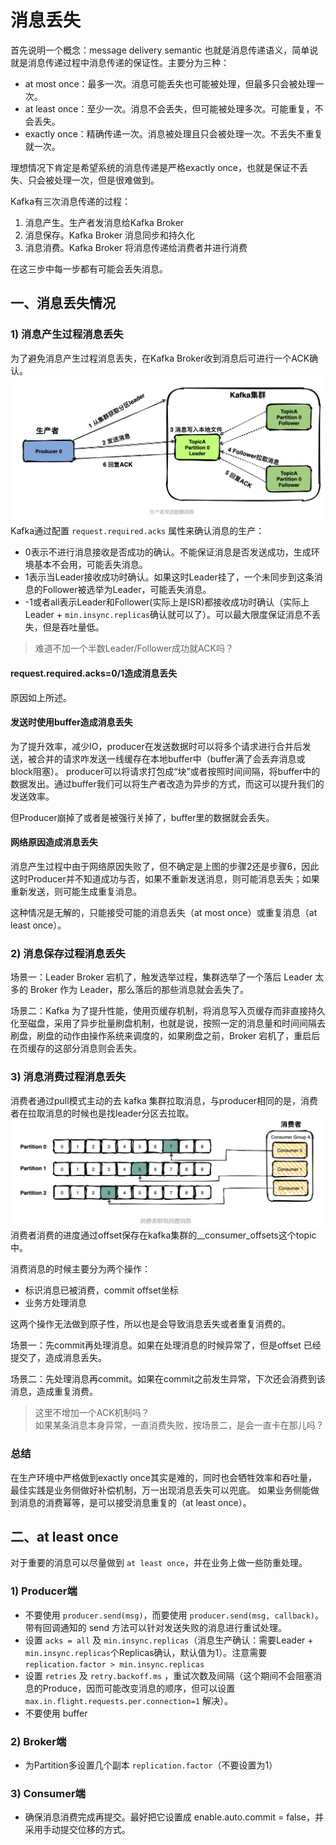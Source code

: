 # 消息丢失
首先说明一个概念：message delivery semantic 也就是消息传递语义，简单说就是消息传递过程中消息传递的保证性。主要分为三种：
* at most once：最多一次。消息可能丢失也可能被处理，但最多只会被处理一次。
* at least once：至少一次。消息不会丢失，但可能被处理多次。可能重复，不会丢失。
* exactly once：精确传递一次。消息被处理且只会被处理一次。不丢失不重复就一次。

理想情况下肯定是希望系统的消息传递是严格exactly once，也就是保证不丢失、只会被处理一次，但是很难做到。

Kafka有三次消息传递的过程：
1. 消息产生。生产者发消息给Kafka Broker
2. 消息保存。Kafka Broker 消息同步和持久化
3. 消息消费。Kafka Broker 将消息传递给消费者并进行消费 

在这三步中每一步都有可能会丢失消息。

## 一、消息丢失情况
### 1) 消息产生过程消息丢失
为了避免消息产生过程消息丢失，在Kafka Broker收到消息后可进行一个ACK确认。
![kafka-message-produce.png](../images/kafka-message-produce.png)
Kafka通过配置 `request.required.acks` 属性来确认消息的生产：
* 0表示不进行消息接收是否成功的确认。不能保证消息是否发送成功，生成环境基本不会用，可能丢失消息。
* 1表示当Leader接收成功时确认。如果这时Leader挂了，一个未同步到这条消息的Follower被选举为Leader，可能丢失消息。
* -1或者all表示Leader和Follower(实际上是ISR)都接收成功时确认（实际上Leader + `min.insync.replicas`确认就可以了）。可以最大限度保证消息不丢失，但是吞吐量低。
> 难道不加一个半数Leader/Follower成功就ACK吗？

#### request.required.acks=0/1造成消息丢失
原因如上所述。

#### 发送时使用buffer造成消息丢失
为了提升效率，减少IO，producer在发送数据时可以将多个请求进行合并后发送，被合并的请求咋发送一线缓存在本地buffer中（buffer满了会丢弃消息或block阻塞）。
producer可以将请求打包成“块”或者按照时间间隔，将buffer中的数据发出。通过buffer我们可以将生产者改造为异步的方式，而这可以提升我们的发送效率。

但Producer崩掉了或者是被强行关掉了，buffer里的数据就会丢失。

#### 网络原因造成消息丢失
消息产生过程中由于网络原因失败了，但不确定是上图的步骤2还是步骤6，因此这时Producer并不知道成功与否，如果不重新发送消息，则可能消息丢失；如果重新发送，则可能生成重复消息。

这种情况是无解的，只能接受可能的消息丢失（at most once）或重复消息（at least once）。

### 2) 消息保存过程消息丢失
场景一：Leader Broker 宕机了，触发选举过程，集群选举了一个落后 Leader 太多的 Broker 作为 Leader，那么落后的那些消息就会丢失了。

场景二：Kafka 为了提升性能，使用页缓存机制，将消息写入页缓存而非直接持久化至磁盘，采用了异步批量刷盘机制，也就是说，按照一定的消息量和时间间隔去刷盘，刷盘的动作由操作系统来调度的，如果刷盘之前，Broker 宕机了，重启后在页缓存的这部分消息则会丢失。


### 3) 消息消费过程消息丢失
消费者通过pull模式主动的去 kafka 集群拉取消息，与producer相同的是，消费者在拉取消息的时候也是找leader分区去拉取。
![kafka-message-consume.png](../images/kafka-message-consume.png)
消费者消费的进度通过offset保存在kafka集群的__consumer_offsets这个topic中。

消费消息的时候主要分为两个操作：
- 标识消息已被消费，commit offset坐标
- 业务方处理消息

这两个操作无法做到原子性，所以也是会导致消息丢失或者重复消费的。

场景一：先commit再处理消息。如果在处理消息的时候异常了，但是offset 已经提交了，造成消息丢失。

场景二：先处理消息再commit。如果在commit之前发生异常，下次还会消费到该消息，造成重复消费。

> 这里不增加一个ACK机制吗？  
> 如果某条消息本身异常，一直消费失败，按场景二，是会一直卡在那儿吗？

### 总结
在生产环境中严格做到exactly once其实是难的，同时也会牺牲效率和吞吐量，最佳实践是业务侧做好补偿机制，万一出现消息丢失可以兜底。
如果业务侧能做到消息的消费幂等，是可以接受消息重复的（at least once）。

## 二、at least once
对于重要的消息可以尽量做到 `at least once`，并在业务上做一些防重处理。
### 1) Producer端
- 不要使用 `producer.send(msg)`，而要使用 `producer.send(msg, callback)`。带有回调通知的 send 方法可以针对发送失败的消息进行重试处理。
- 设置 `acks = all` 及 `min.insync.replicas`（消息生产确认：需要Leader + `min.insync.replicas`个Replicas确认，默认值为1）。注意需要 `replication.factor > min.insync.replicas`
- 设置 `retries` 及 `retry.backoff.ms` ，重试次数及间隔（这个期间不会阻塞消息的Produce，因而可能改变消息的顺序，但可以设置 `max.in.flight.requests.per.connection=1` 解决）。
- 不要使用 buffer
### 2) Broker端
- 为Partition多设置几个副本 `replication.factor`（不要设置为1）
### 3) Consumer端
- 确保消息消费完成再提交。最好把它设置成 enable.auto.commit = false，并采用手动提交位移的方式。
